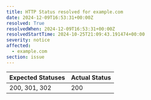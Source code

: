 ```yaml
---
title: HTTP Status resolved for example.com
date: 2024-12-09T16:53:31+00:00Z
resolved: True
resolvedWhen: 2024-12-09T16:53:31+00:00Z
resolvedStartTime: 2024-10-25T21:09:43.191474+00:00
severity: notice
affected:
  - example.com
section: issue
---
```


| Expected Statuses | Actual Status  |
|-------------------|----------------|
| 200, 301, 302 | 200 |

